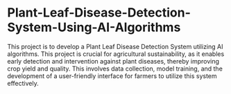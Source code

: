 # Plant-Leaf-Disease-Detection-System-Using-AI-Algorithms
This project is to develop a Plant Leaf Disease Detection System utilizing AI algorithms.
This project is crucial for agricultural sustainability, as it enables early detection and intervention against plant diseases, thereby improving crop yield and quality.
This involves data collection, model training, and the development of a user-friendly interface for farmers to utilize this system effectively.
